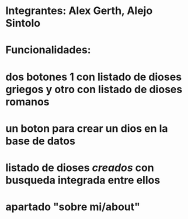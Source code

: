 # Integrantes: Alex Gerth, Alejo Sintolo
# Funcionalidades: 
# dos botones 1 con listado de dioses griegos y otro con listado de dioses romanos
# un boton para crear un dios en la base de datos
# listado de dioses *creados* con busqueda integrada entre ellos
# apartado "sobre mi/about"
